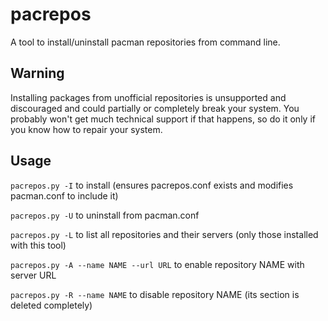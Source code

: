 pacrepos
========

A tool to install/uninstall pacman repositories from command line.

Warning
-------

Installing packages from unofficial repositories is unsupported and discouraged and could partially or completely break your system. You probably won't get much technical support if that happens, so do it only if you know how to repair your system.

Usage
-----

`pacrepos.py -I` to install (ensures pacrepos.conf exists and modifies pacman.conf to include it)

`pacrepos.py -U` to uninstall from pacman.conf

`pacrepos.py -L` to list all repositories and their servers (only those installed with this tool)

`pacrepos.py -A --name NAME --url URL` to enable repository NAME with server URL

`pacrepos.py -R --name NAME` to disable repository NAME (its section is deleted completely)
